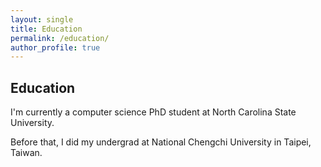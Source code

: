 ```yaml
---
layout: single
title: Education
permalink: /education/
author_profile: true
---
```


## Education

I'm currently a computer science PhD student at North Carolina State University.

Before that, I did my undergrad at National Chengchi University in Taipei, Taiwan.

